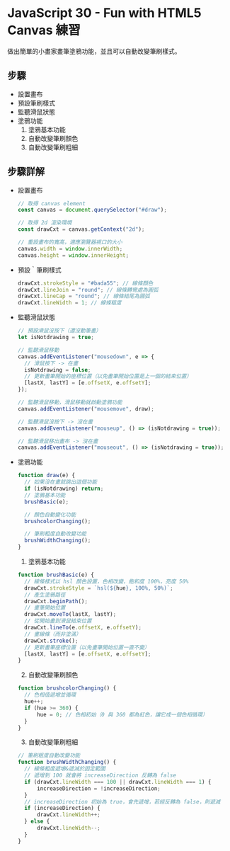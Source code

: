 # JavaScript 30 - Fun with HTML5 Canvas 練習

做出簡單的小畫家畫筆塗鴉功能，並且可以自動改變筆刷樣式。

## 步驟

- 設置畫布
- 預設筆刷樣式
- 監聽滑鼠狀態
- 塗鴉功能
  1. 塗鴉基本功能
  2. 自動改變筆刷顏色
  3. 自動改變筆刷粗細

## 步驟詳解

- 設置畫布

  ```javascript
  // 取得 canvas element
  const canvas = document.querySelector("#draw");

  // 取得 2d 渲染環境
  const drawCxt = canvas.getContext("2d");

  // 重設畫布的寬高，適應瀏覽器視口的大小
  canvas.width = window.innerWidth;
  canvas.height = window.innerHeight;
  ```

- 預設｀筆刷樣式
  ```javascript
  drawCxt.strokeStyle = "#bada55"; // 線條顏色
  drawCxt.lineJoin = "round"; // 線條轉彎處為圓弧
  drawCxt.lineCap = "round"; // 線條結尾為圓弧
  drawCxt.lineWidth = 1; // 線條粗度
  ```
- 監聽滑鼠狀態

  ```javascript
  // 預設滑鼠沒按下（還沒動筆畫）
  let isNotdrawing = true;

  // 監聽滑鼠移動
  canvas.addEventListener("mousedown", e => {
  	// 滑鼠按下 -> 在畫
  	isNotdrawing = false;
  	// 更新畫筆開始的座標位置（以免畫筆開始位置是上一個的結束位置）
  	[lastX, lastY] = [e.offsetX, e.offsetY];
  });

  // 監聽滑鼠移動，滑鼠移動就啟動塗鴉功能
  canvas.addEventListener("mousemove", draw);

  // 監聽滑鼠沒按下 -> 沒在畫
  canvas.addEventListener("mouseup", () => (isNotdrawing = true));

  // 監聽滑鼠移出畫布 -> 沒在畫
  canvas.addEventListener("mouseout", () => (isNotdrawing = true));
  ```

- 塗鴉功能

  ```javascript
  function draw(e) {
  	// 如果沒在畫就跳出這個功能
  	if (isNotdrawing) return;
  	// 塗鴉基本功能
  	brushBasic(e);

  	// 顏色自動變化功能
  	brushcolorChanging();

  	// 筆刷粗度自動改變功能
  	brushWidthChanging();
  }
  ```

  1. 塗鴉基本功能

  ```javascript
  function brushBasic(e) {
  	// 線條樣式以 hsl 顏色設置，色相改變，飽和度 100%，亮度 50%
  	drawCxt.strokeStyle = `hsl(${hue}, 100%, 50%)`;
  	// 產生塗鴉路徑
  	drawCxt.beginPath();
  	// 畫筆開始位置
  	drawCxt.moveTo(lastX, lastY);
  	// 從開始畫到滑鼠結束位置
  	drawCxt.lineTo(e.offsetX, e.offsetY);
  	// 畫線條（而非塗滿）
  	drawCxt.stroke();
  	// 更新畫筆座標位置（以免畫筆開始位置一直不變）
  	[lastX, lastY] = [e.offsetX, e.offsetY];
  }
  ```

  2. 自動改變筆刷顏色

  ```javascript
  function brushcolorChanging() {
  	// 色相值遞增並循環
  	hue++;
  	if (hue >= 360) {
  		hue = 0; // 色相初始（0 與 360 都為紅色，讓它成一個色相循環）
  	}
  }
  ```

  3. 自動改變筆刷粗細

  ```javascript
  // 筆刷粗度自動改變功能
  function brushWidthChanging() {
  	// 線條粗度遞增&遞減於固定範圍
  	// 遞增到 100 就會將 increaseDirection 反轉為 false
  	if (drawCxt.lineWidth === 100 || drawCxt.lineWidth === 1) {
  		increaseDirection = !increaseDirection;
  	}
  	// increaseDirection 初始為 true，會先遞增，若經反轉為 false，則遞減
  	if (increaseDirection) {
  		drawCxt.lineWidth++;
  	} else {
  		drawCxt.lineWidth--;
  	}
  }
  ```
